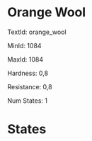 # Orange Wool

TextId: orange_wool

MinId: 1084

MaxId: 1084

Hardness: 0,8

Resistance: 0,8


Num States: 1

# States
```

```